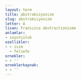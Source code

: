 ```yaml
---
layout: term
title: abstraksiyonizm
slug: abstraksiyonizm
letter: A
lisan: Fransızca abstractionisme
anlamlar:
- soyutçuluk
ozellikler:
- - isim
  - felsefe
ornekler:
- - ''
orneklerkaynak:
- - ''
---
```

